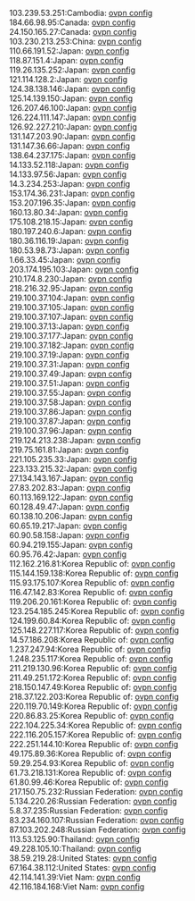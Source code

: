 103.239.53.251:Cambodia: [ovpn config](vpn/103_239_53_251.ovpn)  
184.66.98.95:Canada: [ovpn config](vpn/184_66_98_95.ovpn)  
24.150.165.27:Canada: [ovpn config](vpn/24_150_165_27.ovpn)  
103.230.213.253:China: [ovpn config](vpn/103_230_213_253.ovpn)  
110.66.191.52:Japan: [ovpn config](vpn/110_66_191_52.ovpn)  
118.87.151.4:Japan: [ovpn config](vpn/118_87_151_4.ovpn)  
119.26.135.252:Japan: [ovpn config](vpn/119_26_135_252.ovpn)  
121.114.128.2:Japan: [ovpn config](vpn/121_114_128_2.ovpn)  
124.38.138.146:Japan: [ovpn config](vpn/124_38_138_146.ovpn)  
125.14.139.150:Japan: [ovpn config](vpn/125_14_139_150.ovpn)  
126.207.46.100:Japan: [ovpn config](vpn/126_207_46_100.ovpn)  
126.224.111.147:Japan: [ovpn config](vpn/126_224_111_147.ovpn)  
126.92.227.210:Japan: [ovpn config](vpn/126_92_227_210.ovpn)  
131.147.203.90:Japan: [ovpn config](vpn/131_147_203_90.ovpn)  
131.147.36.66:Japan: [ovpn config](vpn/131_147_36_66.ovpn)  
138.64.237.175:Japan: [ovpn config](vpn/138_64_237_175.ovpn)  
14.133.52.118:Japan: [ovpn config](vpn/14_133_52_118.ovpn)  
14.133.97.56:Japan: [ovpn config](vpn/14_133_97_56.ovpn)  
14.3.234.253:Japan: [ovpn config](vpn/14_3_234_253.ovpn)  
153.174.36.231:Japan: [ovpn config](vpn/153_174_36_231.ovpn)  
153.207.196.35:Japan: [ovpn config](vpn/153_207_196_35.ovpn)  
160.13.80.34:Japan: [ovpn config](vpn/160_13_80_34.ovpn)  
175.108.218.15:Japan: [ovpn config](vpn/175_108_218_15.ovpn)  
180.197.240.6:Japan: [ovpn config](vpn/180_197_240_6.ovpn)  
180.36.116.19:Japan: [ovpn config](vpn/180_36_116_19.ovpn)  
180.53.98.73:Japan: [ovpn config](vpn/180_53_98_73.ovpn)  
1.66.33.45:Japan: [ovpn config](vpn/1_66_33_45.ovpn)  
203.174.195.103:Japan: [ovpn config](vpn/203_174_195_103.ovpn)  
210.174.8.230:Japan: [ovpn config](vpn/210_174_8_230.ovpn)  
218.216.32.95:Japan: [ovpn config](vpn/218_216_32_95.ovpn)  
219.100.37.104:Japan: [ovpn config](vpn/219_100_37_104.ovpn)  
219.100.37.105:Japan: [ovpn config](vpn/219_100_37_105.ovpn)  
219.100.37.107:Japan: [ovpn config](vpn/219_100_37_107.ovpn)  
219.100.37.13:Japan: [ovpn config](vpn/219_100_37_13.ovpn)  
219.100.37.177:Japan: [ovpn config](vpn/219_100_37_177.ovpn)  
219.100.37.182:Japan: [ovpn config](vpn/219_100_37_182.ovpn)  
219.100.37.19:Japan: [ovpn config](vpn/219_100_37_19.ovpn)  
219.100.37.31:Japan: [ovpn config](vpn/219_100_37_31.ovpn)  
219.100.37.49:Japan: [ovpn config](vpn/219_100_37_49.ovpn)  
219.100.37.51:Japan: [ovpn config](vpn/219_100_37_51.ovpn)  
219.100.37.55:Japan: [ovpn config](vpn/219_100_37_55.ovpn)  
219.100.37.58:Japan: [ovpn config](vpn/219_100_37_58.ovpn)  
219.100.37.86:Japan: [ovpn config](vpn/219_100_37_86.ovpn)  
219.100.37.87:Japan: [ovpn config](vpn/219_100_37_87.ovpn)  
219.100.37.96:Japan: [ovpn config](vpn/219_100_37_96.ovpn)  
219.124.213.238:Japan: [ovpn config](vpn/219_124_213_238.ovpn)  
219.75.161.81:Japan: [ovpn config](vpn/219_75_161_81.ovpn)  
221.105.235.33:Japan: [ovpn config](vpn/221_105_235_33.ovpn)  
223.133.215.32:Japan: [ovpn config](vpn/223_133_215_32.ovpn)  
27.134.143.167:Japan: [ovpn config](vpn/27_134_143_167.ovpn)  
27.83.202.83:Japan: [ovpn config](vpn/27_83_202_83.ovpn)  
60.113.169.122:Japan: [ovpn config](vpn/60_113_169_122.ovpn)  
60.128.49.47:Japan: [ovpn config](vpn/60_128_49_47.ovpn)  
60.138.10.206:Japan: [ovpn config](vpn/60_138_10_206.ovpn)  
60.65.19.217:Japan: [ovpn config](vpn/60_65_19_217.ovpn)  
60.90.58.158:Japan: [ovpn config](vpn/60_90_58_158.ovpn)  
60.94.219.155:Japan: [ovpn config](vpn/60_94_219_155.ovpn)  
60.95.76.42:Japan: [ovpn config](vpn/60_95_76_42.ovpn)  
112.162.216.81:Korea Republic of: [ovpn config](vpn/112_162_216_81.ovpn)  
115.144.159.138:Korea Republic of: [ovpn config](vpn/115_144_159_138.ovpn)  
115.93.175.107:Korea Republic of: [ovpn config](vpn/115_93_175_107.ovpn)  
116.47.142.83:Korea Republic of: [ovpn config](vpn/116_47_142_83.ovpn)  
119.206.20.161:Korea Republic of: [ovpn config](vpn/119_206_20_161.ovpn)  
123.254.185.245:Korea Republic of: [ovpn config](vpn/123_254_185_245.ovpn)  
124.199.60.84:Korea Republic of: [ovpn config](vpn/124_199_60_84.ovpn)  
125.148.227.117:Korea Republic of: [ovpn config](vpn/125_148_227_117.ovpn)  
14.57.186.208:Korea Republic of: [ovpn config](vpn/14_57_186_208.ovpn)  
1.237.247.94:Korea Republic of: [ovpn config](vpn/1_237_247_94.ovpn)  
1.248.235.117:Korea Republic of: [ovpn config](vpn/1_248_235_117.ovpn)  
211.219.130.96:Korea Republic of: [ovpn config](vpn/211_219_130_96.ovpn)  
211.49.251.172:Korea Republic of: [ovpn config](vpn/211_49_251_172.ovpn)  
218.150.147.49:Korea Republic of: [ovpn config](vpn/218_150_147_49.ovpn)  
218.37.122.203:Korea Republic of: [ovpn config](vpn/218_37_122_203.ovpn)  
220.119.70.149:Korea Republic of: [ovpn config](vpn/220_119_70_149.ovpn)  
220.86.83.25:Korea Republic of: [ovpn config](vpn/220_86_83_25.ovpn)  
222.104.225.34:Korea Republic of: [ovpn config](vpn/222_104_225_34.ovpn)  
222.116.205.157:Korea Republic of: [ovpn config](vpn/222_116_205_157.ovpn)  
222.251.144.10:Korea Republic of: [ovpn config](vpn/222_251_144_10.ovpn)  
49.175.89.36:Korea Republic of: [ovpn config](vpn/49_175_89_36.ovpn)  
59.29.254.93:Korea Republic of: [ovpn config](vpn/59_29_254_93.ovpn)  
61.73.218.131:Korea Republic of: [ovpn config](vpn/61_73_218_131.ovpn)  
61.80.99.46:Korea Republic of: [ovpn config](vpn/61_80_99_46.ovpn)  
217.150.75.232:Russian Federation: [ovpn config](vpn/217_150_75_232.ovpn)  
5.134.220.26:Russian Federation: [ovpn config](vpn/5_134_220_26.ovpn)  
5.8.37.235:Russian Federation: [ovpn config](vpn/5_8_37_235.ovpn)  
83.234.160.107:Russian Federation: [ovpn config](vpn/83_234_160_107.ovpn)  
87.103.202.248:Russian Federation: [ovpn config](vpn/87_103_202_248.ovpn)  
113.53.125.90:Thailand: [ovpn config](vpn/113_53_125_90.ovpn)  
49.228.105.10:Thailand: [ovpn config](vpn/49_228_105_10.ovpn)  
38.59.219.28:United States: [ovpn config](vpn/38_59_219_28.ovpn)  
67.164.38.112:United States: [ovpn config](vpn/67_164_38_112.ovpn)  
42.114.141.39:Viet Nam: [ovpn config](vpn/42_114_141_39.ovpn)  
42.116.184.168:Viet Nam: [ovpn config](vpn/42_116_184_168.ovpn)  
